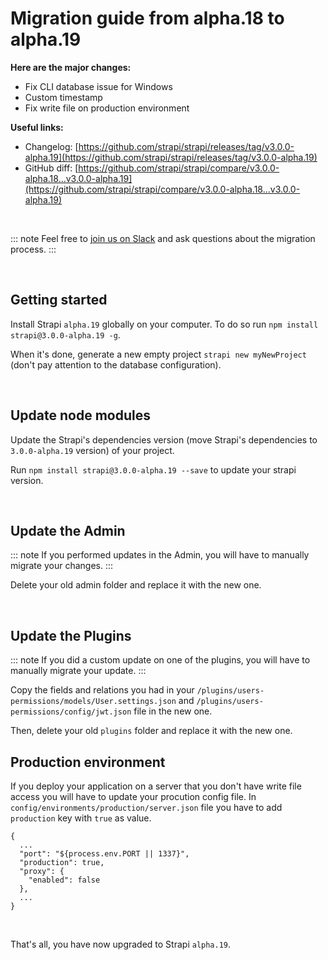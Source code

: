# Migration guide from alpha.18 to alpha.19

**Here are the major changes:**

- Fix CLI database issue for Windows
- Custom timestamp
- Fix write file on production environment

**Useful links:**
- Changelog: [https://github.com/strapi/strapi/releases/tag/v3.0.0-alpha.19](https://github.com/strapi/strapi/releases/tag/v3.0.0-alpha.19)
- GitHub diff: [https://github.com/strapi/strapi/compare/v3.0.0-alpha.18...v3.0.0-alpha.19](https://github.com/strapi/strapi/compare/v3.0.0-alpha.18...v3.0.0-alpha.19)

<br>

::: note
Feel free to [join us on Slack](http://slack.strapi.io) and ask questions about the migration process.
:::

<br>

## Getting started

Install Strapi `alpha.19` globally on your computer. To do so run `npm install strapi@3.0.0-alpha.19 -g`.

When it's done, generate a new empty project `strapi new myNewProject` (don't pay attention to the database configuration).

<br>

## Update node modules

Update the Strapi's dependencies version (move Strapi's dependencies to `3.0.0-alpha.19` version) of your project.

Run `npm install strapi@3.0.0-alpha.19 --save` to update your strapi version.

<br>

## Update the Admin

::: note
If you performed updates in the Admin, you will have to manually migrate your changes.
:::

Delete your old admin folder and replace it with the new one.

<br>

## Update the Plugins

::: note
If you did a custom update on one of the plugins, you will have to manually migrate your update.
:::

Copy the fields and relations you had in your `/plugins/users-permissions/models/User.settings.json` and `/plugins/users-permissions/config/jwt.json` file in the new one.

Then, delete your old `plugins` folder and replace it with the new one.

## Production environment

If you deploy your application on a server that you don't have write file access you will have to update your procution config file.
In `config/environments/production/server.json` file you have to add `production` key with `true` as value.

```
{
  ...
  "port": "${process.env.PORT || 1337}",
  "production": true,
  "proxy": {
    "enabled": false
  },
  ...
}
```

<br>

That's all, you have now upgraded to Strapi `alpha.19`.

